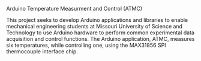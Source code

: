Arduino Temperature Measurment and Control (ATMC)

This project seeks to develop Arduino applications and libraries to enable mechanical engineering students at
Missouri University of Science and Technology to use Arduino hardware to perform common experimental data acquisition and control functions.   The Arduino application, ATMC, measures six temperatures, while controlling one, using the MAX31856 SPI thermocouple interface chip. 
